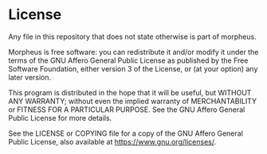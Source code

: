 License
=========

Any file in this repository that does not state otherwise is part of morpheus.

Morpheus is free software: you can redistribute it and/or modify
it under the terms of the GNU Affero General Public License as published by
the Free Software Foundation, either version 3 of the License, or
(at your option) any later version.

This program is distributed in the hope that it will be useful,
but WITHOUT ANY WARRANTY; without even the implied warranty of
MERCHANTABILITY or FITNESS FOR A PARTICULAR PURPOSE. See the
GNU Affero General Public License for more details.

See the LICENSE or COPYING file for a copy of the GNU Affero General Public License,
also available at <https://www.gnu.org/licenses/>.

